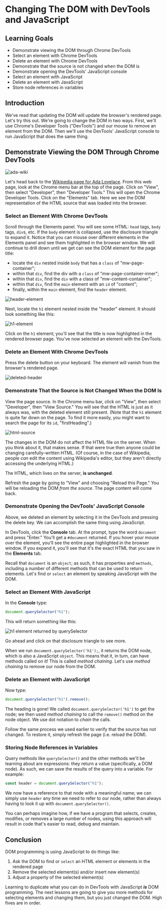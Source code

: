 # Changing The DOM with DevTools and JavaScript

## Learning Goals

- Demonstrate viewing the DOM through Chrome DevTools
- Select an element with Chrome DevTools
- Delete an element with Chrome DevTools
- Demonstrate that the source is not changed when the DOM is
- Demonstrate opening the DevTools' JavaScript console
- Select an element with JavaScript
- Delete an element with JavaScript
- Store node references in variables

## Introduction

We've read that updating the DOM will update the browser's rendered page. Let's
try this out. We're going to change the DOM in two ways. First, we'll use
Chrome's Developer Tools ("DevTools") and our mouse to remove an element from
the DOM. Then we'll use the DevTools' JavaScript console to run JavaScript that
does the same thing.

## Demonstrate Viewing the DOM Through Chrome DevTools

![ada-wiki](https://curriculum-content.s3.amazonaws.com/phase-0/the-dom-dev-tools/ada-wiki.png)

Let's head back to the [Wikipedia page for Ada Lovelace][ada-wiki]. From this
web page, look at the Chrome menu bar at the top of the page. Click on "View",
then select "Developer", then "Developer Tools." This will open the Chrome
Developer Tools. Click on the "Elements" tab. Here we see the DOM representation
of the HTML source that was loaded into the browser.

### Select an Element With Chrome DevTools

Scroll through the Elements panel. You will see some HTML: `head` tags, `body`
tags, `div`s, etc. If the `body` element is collapsed, use the disclosure
triangle to expand it. Notice that you can mouse over different elements in the
Elements panel and see them highlighted in the browser window. We will continue
to drill down until we get can see the DOM element for the page title:

- locate the `div` nested inside `body` that has a `class` of
  "mw-page-container";
- within that `div`, find the div with a `class` of "mw-page-container-inner";
- within that `div`, find the `div` with a class of "mw-content-container";
- within that `div`, find the `main` element with an `id` of "content";
- finally, within the `main` element, find the `header` element.

![header-element](https://curriculum-content.s3.amazonaws.com/phase-0/the-dom-dev-tools/header-element.png)

Next, locate the `h1` element nested inside the "header" element. It should look
something like this:

![h1-element](https://curriculum-content.s3.amazonaws.com/phase-0/the-dom-dev-tools/h1-element.png)

Click on the `h1` element; you'll see that the title is now highlighted in the
rendered browser page. You've now selected an element with the DevTools.

### Delete an Element With Chrome DevTools

Press the delete button on your keyboard. The element will vanish from the
browser's rendered page.

![deleted-header](https://curriculum-content.s3.amazonaws.com/phase-0/the-dom-dev-tools/deleted-header.png)

### Demonstrate That the Source is Not Changed When the DOM Is

View the page source. In the Chrome menu bar, click on "View", then select
"Developer", then "View Source." You will see that the HTML is just as it always
was, with the deleted element still present. (Note that the `h1` element is
quite far down on the page. To find it more easily, you might want to search the
page for its `id`, "firstHeading".)

![html-source](https://curriculum-content.s3.amazonaws.com/phase-0/the-dom-dev-tools/html-source.png)

The changes in the DOM do not affect the HTML file on the server. When you think
about it, that makes sense. If that were true then anyone could be changing
carefully-written HTML. (Of course, in the case of Wikipedia, people _can_ edit
the content using Wikipedia's editor, but they aren't directly accessing the
underlying HTML.)

The HTML, which lives on the server, **is unchanged**.

Refresh the page by going to "View" and choosing "Reload this Page." You will be
reloading the DOM _from the source_. The page content will come back.

### Demonstrate Opening the DevTools' JavaScript Console

Above, we deleted an element by selecting it in the DevTools and pressing the
delete key. We can accomplish the same thing using JavaScript.

In DevTools, click the **Console** tab. At the prompt, type the word `document`
and press "Enter." You'll get a `#document` returned. If you hover your mouse
over the element, you'll see the entire page highlighted in the browser window.
If you expand it, you'll see that it's the exact HTML that you saw in the
**Elements** tab.

Recall that `document` is an `object`; as such, it has properties and `methods`,
including a number of different methods that can be used to return elements.
Let's find or `select` an element by speaking JavaScript with the DOM.

### Select an Element With JavaScript

In the **Console** type:

```javascript
document.querySelector("h1");
```

This will return something like this:

![h1 element returned by querySelector](https://curriculum-content.s3.amazonaws.com/phase-0/the-dom-dev-tools/returned-h1-element.png)

Go ahead and click on that disclosure triangle to see more.

When we run `document.querySelector('h1');`, it returns the DOM node, which is
also a JavaScript `object`. This means that it, in turn, can have methods called
on it! This is called _method chaining_. Let's use _method chaining_ to remove
our node from the DOM.

### Delete an Element with JavaScript

Now type:

```javascript
document.querySelector("h1").remove();
```

The heading is gone! We called `document.querySelector('h1')` to get the node;
we then used _method chaining_ to call the `remove()` method on the node object.
We use dot notation to _chain_ the calls.

Follow the same process we used earlier to verify that the source has not
changed. To restore it, simply refresh the page (i.e. reload the DOM).

### Storing Node References in Variables

Query methods like `querySelector()` and the other methods we'll be learning
about are expressions: they return a value (specifically, a DOM node). As such,
we can save the results of the query into a variable. For example:

```js
const header = document.querySelector("h1");
```

We now have a reference to that node with a meaningful name; we can simply use
`header` any time we need to refer to our node, rather than always having to
look it up with `document.querySelector()`.

You can perhaps imagine how, if we have a program that selects, creates,
modifies, or removes a large number of nodes, using this approach will result in
code that's easier to read, debug and maintain.

## Conclusion

DOM programming is using JavaScript to do things like:

1. Ask the DOM to find or `select` an HTML element or elements in the rendered
   page
2. Remove the selected element(s) and/or insert new element(s)
3. Adjust a property of the selected element(s)

Learning to duplicate what you can do in DevTools with JavaScript **_is_** DOM
programming. The next lessons are going to give you more methods for selecting
elements and changing them, but you just changed the DOM. High fives are in
order.

[ada-wiki]: https://en.wikipedia.org/wiki/Ada_Lovelace
